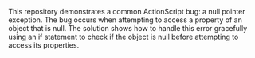 This repository demonstrates a common ActionScript bug: a null pointer exception. The bug occurs when attempting to access a property of an object that is null. The solution shows how to handle this error gracefully using an if statement to check if the object is null before attempting to access its properties.